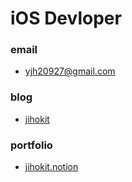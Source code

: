 # iOS Devloper

### email<br/>
* yjh20927@gmail.com<br/>
### blog<br/>
* [jihokit](https://jihokit.tistory.com)<br/>
### portfolio<br/>
* [jihokit.notion](https://adventurous-fig-a8f.notion.site/iOS-Sprout-73ccfcc8d70946dab41dfce9a60c58e0)
